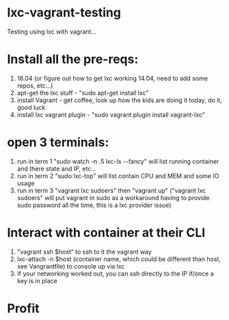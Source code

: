 # lxc-vagrant-testing
Testing using lxc with vagrant...

# Install all the pre-reqs:
1. 16.04 (or figure out how to get lxc working 14.04, need to add some repos, etc...)
2. apt-get the lxc stuff - "sudo apt-get install lxc"
3. install Vagrant - get coffee, look up how the kids are doing it today, do it, good luck
4. install lxc vagrant plugin - "sudo vagrant plugin install vagrant-lxc"

# open 3 terminals:
1. run in term 1 "sudo watch -n .5 lxc-ls --fancy" will list running container and there state and IP, etc...
2. run in term 2 "sudo lxc-top" will list contain CPU and MEM and some IO usage
3. run in term 3 "vagrant lxc sudoers" then "vagrant up" ("vagrant lxc sudoers" will put vagrant in sudo as a workaround having to provide sudo password all the time, this is a lxc provider issue)

# Interact with container at their CLI
1. "vagrant ssh $host" to ssh to it the vagrant way
2. lxc-attach -n $host (container name, which could be different than host, see Vangrantfile) to console up via lxc
3. If your networking worked out, you can ssh directly to the IP if/once a key is in place

# Profit
